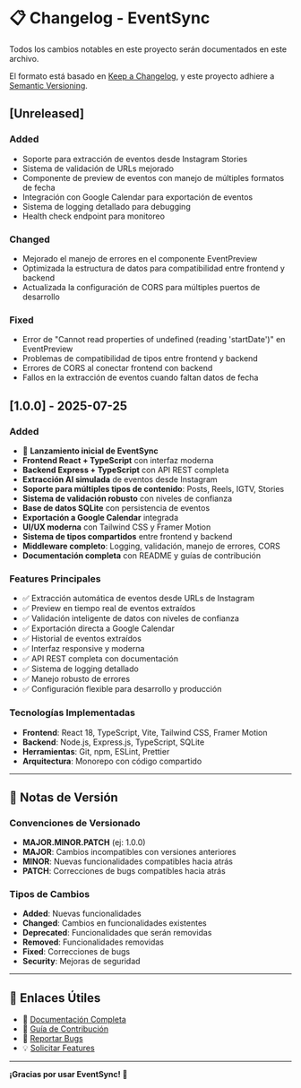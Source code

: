 # 📋 Changelog - EventSync

Todos los cambios notables en este proyecto serán documentados en este archivo.

El formato está basado en [Keep a Changelog](https://keepachangelog.com/en/1.0.0/),
y este proyecto adhiere a [Semantic Versioning](https://semver.org/spec/v2.0.0.html).

## [Unreleased]

### Added
- Soporte para extracción de eventos desde Instagram Stories
- Sistema de validación de URLs mejorado
- Componente de preview de eventos con manejo de múltiples formatos de fecha
- Integración con Google Calendar para exportación de eventos
- Sistema de logging detallado para debugging
- Health check endpoint para monitoreo

### Changed
- Mejorado el manejo de errores en el componente EventPreview
- Optimizada la estructura de datos para compatibilidad entre frontend y backend
- Actualizada la configuración de CORS para múltiples puertos de desarrollo

### Fixed
- Error de "Cannot read properties of undefined (reading 'startDate')" en EventPreview
- Problemas de compatibilidad de tipos entre frontend y backend
- Errores de CORS al conectar frontend con backend
- Fallos en la extracción de eventos cuando faltan datos de fecha

## [1.0.0] - 2025-07-25

### Added
- 🎉 **Lanzamiento inicial de EventSync**
- **Frontend React + TypeScript** con interfaz moderna
- **Backend Express + TypeScript** con API REST completa
- **Extracción AI simulada** de eventos desde Instagram
- **Soporte para múltiples tipos de contenido**: Posts, Reels, IGTV, Stories
- **Sistema de validación robusto** con niveles de confianza
- **Base de datos SQLite** con persistencia de eventos
- **Exportación a Google Calendar** integrada
- **UI/UX moderna** con Tailwind CSS y Framer Motion
- **Sistema de tipos compartidos** entre frontend y backend
- **Middleware completo**: Logging, validación, manejo de errores, CORS
- **Documentación completa** con README y guías de contribución

### Features Principales
- ✅ Extracción automática de eventos desde URLs de Instagram
- ✅ Preview en tiempo real de eventos extraídos
- ✅ Validación inteligente de datos con niveles de confianza
- ✅ Exportación directa a Google Calendar
- ✅ Historial de eventos extraídos
- ✅ Interfaz responsive y moderna
- ✅ API REST completa con documentación
- ✅ Sistema de logging detallado
- ✅ Manejo robusto de errores
- ✅ Configuración flexible para desarrollo y producción

### Tecnologías Implementadas
- **Frontend**: React 18, TypeScript, Vite, Tailwind CSS, Framer Motion
- **Backend**: Node.js, Express.js, TypeScript, SQLite
- **Herramientas**: Git, npm, ESLint, Prettier
- **Arquitectura**: Monorepo con código compartido

---

## 📝 Notas de Versión

### Convenciones de Versionado
- **MAJOR.MINOR.PATCH** (ej: 1.0.0)
- **MAJOR**: Cambios incompatibles con versiones anteriores
- **MINOR**: Nuevas funcionalidades compatibles hacia atrás
- **PATCH**: Correcciones de bugs compatibles hacia atrás

### Tipos de Cambios
- **Added**: Nuevas funcionalidades
- **Changed**: Cambios en funcionalidades existentes
- **Deprecated**: Funcionalidades que serán removidas
- **Removed**: Funcionalidades removidas
- **Fixed**: Correcciones de bugs
- **Security**: Mejoras de seguridad

---

## 🔗 Enlaces Útiles

- 📖 [Documentación Completa](./README.md)
- 🤝 [Guía de Contribución](./CONTRIBUTING.md)
- 🐛 [Reportar Bugs](https://github.com/frierosdesign/EventSync/issues)
- 💡 [Solicitar Features](https://github.com/frierosdesign/EventSync/issues)

---

**¡Gracias por usar EventSync! 🎉** 